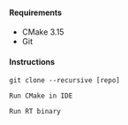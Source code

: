 #### Requirements
* CMake 3.15
* Git

#### Instructions
`git clone --recursive [repo]`

`Run CMake in IDE`

`Run RT binary`
